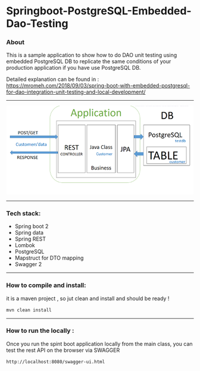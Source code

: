 # Springboot-PostgreSQL-Embedded-Dao-Testing
### About 

This is a sample application to show how to do DAO unit testing using embedded PostgreSQL DB
to replicate the same conditions of your production application if you have use PostgreSQL DB.

Detailed explanation can be found in : https://mromeh.com/2018/09/03/spring-boot-with-embedded-postgresql-for-dao-integration-unit-testing-and-local-development/

-------------------
![alt text](imgs/overview.png)

-------------------
### Tech stack:
- Spring boot 2
- Spring data
- Spring REST 
- Lombok
- PostgreSQL
- Mapstruct for DTO mapping
- Swagger 2
-------------------
### How to compile and install:
it is a maven project , so jut clean and install and should be ready ! 
```sh
mvn clean install 
```
-------------------
### How to run the locally :

Once you run the spint boot application locally from the main class, you can test the rest API on the browser via SWAGGER

```sh
http://localhost:8080/swagger-ui.html
```
